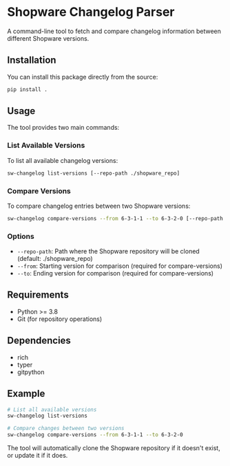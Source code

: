 # Shopware Changelog Parser

A command-line tool to fetch and compare changelog information between different Shopware versions.

## Installation

You can install this package directly from the source:

```bash
pip install .
```

## Usage

The tool provides two main commands:

### List Available Versions

To list all available changelog versions:

```bash
sw-changelog list-versions [--repo-path ./shopware_repo]
```

### Compare Versions

To compare changelog entries between two Shopware versions:

```bash
sw-changelog compare-versions --from 6-3-1-1 --to 6-3-2-0 [--repo-path ./shopware_repo]
```

### Options

- `--repo-path`: Path where the Shopware repository will be cloned (default: ./shopware_repo)
- `--from`: Starting version for comparison (required for compare-versions)
- `--to`: Ending version for comparison (required for compare-versions)

## Requirements

- Python >= 3.8
- Git (for repository operations)

## Dependencies

- rich
- typer
- gitpython

## Example

```bash
# List all available versions
sw-changelog list-versions

# Compare changes between two versions
sw-changelog compare-versions --from 6-3-1-1 --to 6-3-2-0
```

The tool will automatically clone the Shopware repository if it doesn't exist, or update it if it does.
